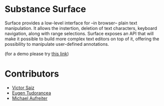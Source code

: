 # Substance Surface

Surface provides a low-level interface for –in browser– plain text manipulation. It allows the instertion, deletion of text characters, keyboard navigation, along with range selections.
Surface exposes an API that will make it possible to build more complex text editors on top of it, offering the possibility to manipulate user-defined annotations.

(for a demo please try [this link](http://interior.substance.io/modules/surface.html))

<!--
## On the screen

Using a fixed width font with nice styles could give us the opportunity to spread some type writer feeling. It would also be easier to implement character-measurements etc. It will be a challenge to get word-wrap right though.

![](https://raw.github.com/substance/surface/gh-pages/assets/surface-cursor.png)

Also annotations could be visualized nicely in a block-ish fashion.

![](https://raw.github.com/substance/surface/gh-pages/assets/surface-annotation.png)


## Desired API

### Create a new surface

```js
var surface = new Surface({
  el: '#content'
  content: 'Helo Wrld',
  annotations: [
    {
      "id": "a:1",
      "type": "comment",
      "pos": [0,10],
      "properties": {"content": "This is a comment for you"}
    },
    {
      "id": "a:2",
      "type": "em",
      "pos": [20,24]
    }
  ]
});
```

### Listen for changes

We need more course grained-operations to be issued by Surface as we'll get too many operations if we track a commit for every keystroke being made. However Surface does not need to deal with operational transformation or keeping history. That's all done on a document level. All it has to do is turning a changeset into a compound text operation (`ret(4) ins('abc') ret(10)` etc.)

In order to listen for text changes:

```js
surface.on('text:change', function(delta, content) {
  // content holds the new text content, while delta holds an operation describing the change.
  // delta => [["ret", 2], ["ins", "l"], ["ret", 4], ["ins", "o"], ["ret", 3]]
});
```

And for changes regarding the annotations:

```js
surface.on('annotation:change', function(operation) {
  // Example is one of these:
  // ["insert", {"id": "annotation:x", type": "em", "pos": [10,5]}]
  // ["update", {"id": "annotation:y", type": "comment", "pos": [20,25], "properties": {"content": "Foo"}}]
  // ["delete", {"id": "annotation:x"}]
});
```

### Selections

A selection object looks like so:


Get the current selection like so:

```js
surface.selection();
// => [0, 5]
```

Modify the selection programmatically:

```js
surface.select(1, 5);
```

Hooking into selection events is easy too. `el` is a container html element sitting below the selection. You can populate it with some contextual UI stuff.

```js
surface.on('selection', function(selection, el) {
  $(el).html('<a href="#" class="em">Emphasize</a>');
});
```


## Example usage

### Interaction with Substance Text and Surface

```js
var text = new Substance.Text({el: "#content", content: "Helo world", annotations: []);
```

Let's say we have this situation.

- Content: "Helo world"

Let's assume the user does this:

1. Adds a "!" to the end
2. Adds an "l" at position 3.
3. Adds an annotation (em) to world (start: 5 end: 10)

Let's try to make Surface lazy, so it can keep its own state in sync on a keystroke level, but talk to the document level if the user is either moving the focus somewhere else (e.g. selects a different node on the Substance document) or the user interacts with the annotations (either adds a new annotation or deletes one). If we do that we can always "commit" the changes as a compound text operation, plus an annotation operation which is optional.


An `text:update` event gets fired and yields this delta:

```js
[["ret", 3], ["ins", "l"], ["ret", 7], ["ins", "!"]]
```

`Helo world` -> `Hello world!`

Second there's a separate event `annotation:update` that holds the newly added annotation.

```js
["insert", {"type": "em", pos: [5, 10]}]
```

### Listing annotations

```js
// Accesss annotations
surface.annotations(); 
// => [
  {"id": "annotation:x", ... },
  {"id": "annotation:y", ... }
]
```

### Handing application specific events

Here's an example of how an application can use the API based on an application-specific event. In this example clicking on a em icon, triggers the addition of a new em annotation based on the current selection. 

```js
$('a.em').click(function() {
  surface.annotate({"type": "em"}]);
});
```

You can style those user defined annotations by using this class convention. 

```js
.surface-annotation.em {
  color: blue;
}
```

You should be aware there's no magic involved. You have full control about styling here. Surface just sets the right class, based on the annotation type.

### Listening for state changes

Sometimes you may want to listen for state changes within the Surface instance, and update the UI accordingly. E.g. when the user changes the selection, and it overlaps with an `em` annotation you want to add a `.active` class to your button `a.em`.


```js
surface.on('selection:change', function(sel) {
  // Returns all annotations matching that selection
  var annotations = surface.annotations(sel);
  
  // Update the UI
  $('a.toggle-annotation').removeClass('active')
  annotations.each(function(annotation) {
    $('a.toggle-annotation.'+annotation.type).addClass('active');
  });
});
```



#### Write a list of commands that need to be implemented:

##### Caret movement:

+ `goCharLeft`
+ `goCharRight`
+ `goLineUp`
+ `goLineDown`
+ `goLineStart`
+ `goLineEnd`
+ `goDocStart`
+ `goDocEnd`
+ `goWordLeft`
+ `goWordRight`

##### Data manipulation commands:
+ `insChar` - insert string/char at position (line, column)
+ `delChar` - delete from to (range)
+ `delWordLeft`
+ `delWordRight`
+ `delLine`
+ `delAll`




## Notes on implementation

#### Defining the basics:

+ a __text node__ represents a string of _n_ characters
+ a __\n__ represents a line-break
+ a __line__ is a _visual_ constraint which is defined by the width of the container block (this makes a very important distinction between a code editor and a text editor)

Let's take a string of text:

"Is not the best kind of originality that which comes after a sound apprenticeship?__\n__The best kind of originality is that which comes after a sound apprenticeship, that which shall prove to be the blending of a firm conception of useful precedent and the progressive tendencies of an able mind."

HTML example:
```html
<article>
	<p>Is not the best kind of originality that which comes after a sound apprenticeship?
	<br>The best kind of originality is that which comes after a sound apprenticeship, that which shall prove to be the blending of a firm conception of useful precedent and the progressive tendencies of an able mind.</p>
</article>
```

Surface implementation example (editor width ~85 chars):
```html
<div class="surface" tabindex="1">
	<div class="line">
		<span>I</span>
		<span>s</span>
		<span>&nbsp;</span>
		<span>n</span>
		<span>o</span>
		<span>t</span>
		<span>&nbsp;</span>
		<span>t</span>
		<span>h</span>
		<span>e</span>
		<span>&nbsp;</span>
		<span>b</span>
		<span>e</span>
		<span>s</span>
		<span>t</span>
		<span>&nbsp;</span>
		<span>k</span>
		<span>i</span>
		<span>n</span>
		<span>d</span>
		<span>&nbsp;</span>
		<span>o</span>
		<span>f</span>
		<span>.</span>
		<span>.</span>
		<span class="caret">.</span>
	</div>
</div>
```
-->


# Contributors

-  [Victor Saiz](http://github.com/vectorsize)
-  [Eugen Tudorancea](http://github.com/navaru)
-  [Michael Aufreiter](http://github.com/michael)